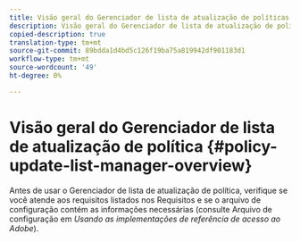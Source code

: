 ```yaml
---
title: Visão geral do Gerenciador de lista de atualização de políticas
description: Visão geral do Gerenciador de lista de atualização de políticas
copied-description: true
translation-type: tm+mt
source-git-commit: 89bdda1d4bd5c126f19ba75a819942df901183d1
workflow-type: tm+mt
source-wordcount: '49'
ht-degree: 0%

---
```



# Visão geral do Gerenciador de lista de atualização de política {#policy-update-list-manager-overview}

Antes de usar o Gerenciador de lista de atualização de política, verifique se você atende aos requisitos listados nos Requisitos e se o arquivo de configuração contém as informações necessárias (consulte Arquivo de configuração em *Usando as implementações de referência de acesso ao Adobe*).
